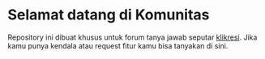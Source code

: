 # Selamat datang di Komunitas

Repository ini dibuat khusus untuk forum tanya jawab seputar [klikresi](https://klikresi.com). Jika kamu punya kendala atau request fitur kamu bisa tanyakan di sini.
